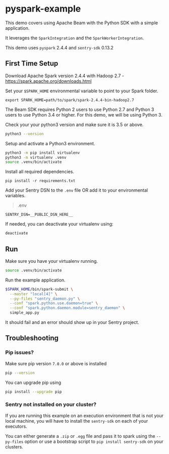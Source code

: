 # pyspark-example

This demo covers using Apache Beam with the Python SDK with a simple application.

It leverages the `SparkIntegration` and the `SparkWorkerIntegration`.

This demo uses `pyspark` 2.4.4 and `sentry-sdk` 0.13.2

## First Time Setup

Download Apache Spark version 2.4.4 with Hadoop 2.7 - https://spark.apache.org/downloads.html

Set your `$SPARK_HOME` environmental variable to point to your Spark folder.

```
export SPARK_HOME=path/to/spark/spark-2.4.4-bin-hadoop2.7
```

The Beam SDK requires Python 2 users to use Python 2.7 and Python 3 users to use Python 3.4 or higher. For this demo, we will be using Python 3.

Check your your python3 version and make sure it is 3.5 or above.

```bash
python3 --version
```

Setup and activate a Python3 environment.

```bash
python3 -m pip install virtualenv
python3 -m virtualenv .venv
source .venv/bin/activate
```

Install all required dependencies.

```
pip install -r requirements.txt
```

Add your Sentry DSN to the `.env` file OR add it to your environmental variables.

> .env
```
SENTRY_DSN=__PUBLIC_DSN_HERE__
```

If needed, you can deactivate your virtualenv using:

```bash
deactivate
```

## Run

Make sure you have your virtualenv running.

```bash
source .venv/bin/activate
```

Run the example application.

```bash
$SPARK_HOME/bin/spark-submit \
  --master "local[4]" \
  --py-files "sentry_daemon.py" \
  --conf "spark.python.use.daemon=true" \
  --conf "spark.python.daemon.module=sentry_daemon" \
  simple_app.py
```

It should fail and an error should show up in your Sentry project.

## Troubleshooting

### Pip issues?

Make sure pip version `7.0.0` or above is installed

```bash
pip --version
```

You can upgrade pip using

```bash
pip install --upgrade pip
```

### Sentry not installed on your cluster?

If you are running this example on an execution environment that is not your local machine, you will have to install the `sentry-sdk` on each of your executors.

You can either generate a `.zip` or `.egg` file and pass it to spark using the `--py-files` option or use a bootstrap script to `pip install sentry-sdk` on your clusters.
